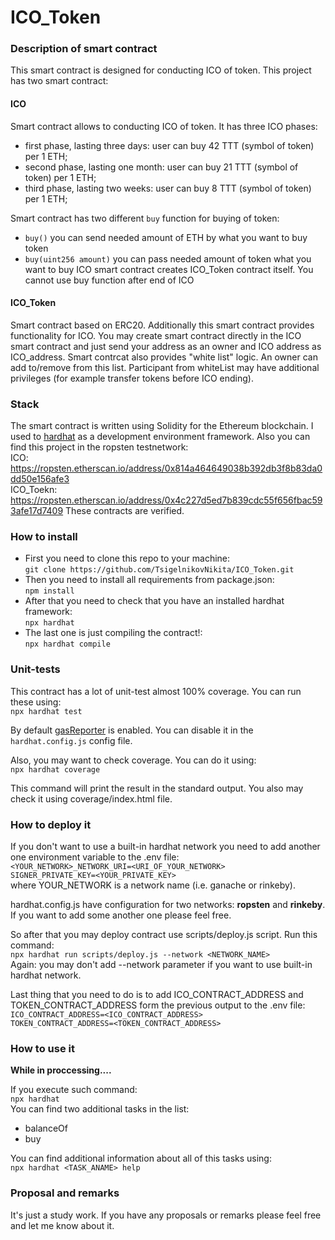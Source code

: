 # ICO_Token

### Description of smart contract
This smart contract is designed for conducting ICO of token. This project has two smart contract:

#### ICO
Smart contract allows to conducting ICO of token. It has three ICO phases:
- first phase, lasting three days: user can buy 42 TTT (symbol of token) per 1 ETH; 
- second phase, lasting one month: user can buy 21 TTT (symbol of token) per 1 ETH; 
- third phase, lasting two weeks: user can buy 8 TTT (symbol of token) per 1 ETH;

Smart contract has two different ```buy``` function for buying of token:
- ```buy()``` you can send needed amount of ETH by what you want to buy token
- ```buy(uint256 amount)``` you can pass needed amount of token what you want to buy
ICO smart contract creates ICO_Token contract itself. You cannot use buy function after end of ICO

#### ICO_Token
Smart contract based on ERC20. Additionally this smart contract provides functionality for ICO. You may create smart contract directly in the ICO smart contract and just send your address as an owner and ICO address as ICO_address. Smart contrcat also provides "white list" logic. An owner can add to/remove from this list. Participant from whiteList may have additional privileges (for example transfer tokens before ICO ending).

### Stack
The smart contract is written using Solidity for the Ethereum blockchain. 
I used to [hardhat](https://hardhat.org/) as a development environment framework.
Also you can find this project in the ropsten testnetwork:<br>
ICO: https://ropsten.etherscan.io/address/0x814a464649038b392db3f8b83da0dd50e156afe3 <br>
ICO_Toekn: https://ropsten.etherscan.io/address/0x4c227d5ed7b839cdc55f656fbac593afe17d7409
These contracts are verified.

### How to install
- First you need to clone this repo to your machine:<br>
  ```git clone https://github.com/TsigelnikovNikita/ICO_Token.git```
- Then you need to install all requirements from package.json:<br>
   ```npm install```
- After that you need to check that you have an installed hardhat framework:<br>
  ```npx hardhat```
- The last one is just compiling the contract!:<br>
  ```npx hardhat compile ```

### Unit-tests
This contract has a lot of unit-test almost 100% coverage. You can run these using:<br>
```npx hardhat test```

By default [gasReporter](https://github.com/cgewecke/hardhat-gas-reporter) is enabled. You can disable it in the ```hardhat.config.js``` config file.

Also, you may want to check coverage. You can do it using:<br>
```npx hardhat coverage```

This command will print the result in the standard output. You also may check it using coverage/index.html file.

### How to deploy it
If you don't want to use a built-in hardhat network you need to add another one environment variable to the .env
file:<br>
```<YOUR_NETWORK>_NETWORK_URI=<URI_OF_YOUR_NETWORK>```<br>
```SIGNER_PRIVATE_KEY=<YOUR_PRIVATE_KEY>```<br>
where YOUR_NETWORK is a network name (i.e. ganache or rinkeby).

hardhat.config.js have configuration for two networks: __ropsten__ and __rinkeby__. If you want to add some another one
please feel free.

So after that you may deploy contract use scripts/deploy.js script. Run this command:<br>
```npx hardhat run scripts/deploy.js --network <NETWORK_NAME>```<br>
Again: you may don't add --network parameter if you want to use built-in hardhat network.

Last thing that you need to do is to add ICO_CONTRACT_ADDRESS and TOKEN_CONTRACT_ADDRESS form the previous output to the .env file:<br>
```ICO_CONTRACT_ADDRESS=<ICO_CONTRACT_ADDRESS>```<br>
```TOKEN_CONTRACT_ADDRESS=<TOKEN_CONTRACT_ADDRESS>```

### How to use it
__While in proccessing....__

If you execute such command:<br>
```npx hardhat```<br>
You can find two additional tasks in the list:
- balanceOf
- buy

You can find additional information about all of this tasks using:<br>
```npx hardhat <TASK_ANAME> help```

### Proposal and remarks
It's just a study work. If you have any proposals or remarks please feel free and let me know about it.
